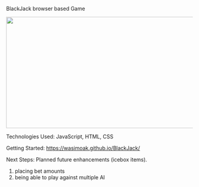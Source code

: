 BlackJack browser based Game

<img src="https://i.imgur.com/bINqabo.png" width= "600" height="300">

Technologies Used: JavaScript, HTML, CSS

Getting Started: https://wasimoak.github.io/BlackJack/

Next Steps: Planned future enhancements (icebox items).
1) placing bet amounts
2) being able to play against multiple AI